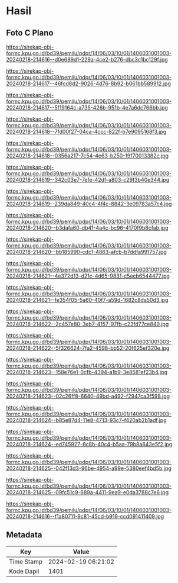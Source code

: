 # Hasil

## Foto C Plano

https://sirekap-obj-formc.kpu.go.id/bd39/pemilu/pdpr/14/06/03/10/01/1406031001003-20240218-214616--d0e689d1-229a-4ce2-b276-dbc3c1bc129f.jpg

https://sirekap-obj-formc.kpu.go.id/bd39/pemilu/pdpr/14/06/03/10/01/1406031001003-20240218-214617--46fcd8d2-9026-4d76-8b92-b061bb589912.jpg

https://sirekap-obj-formc.kpu.go.id/bd39/pemilu/pdpr/14/06/03/10/01/1406031001003-20240218-214617--5f19164c-a735-426b-951b-4e7a6dc766bb.jpg

https://sirekap-obj-formc.kpu.go.id/bd39/pemilu/pdpr/14/06/03/10/01/1406031001003-20240218-214618--7fd00f27-04ca-4ccc-822f-b7e9095168f3.jpg

https://sirekap-obj-formc.kpu.go.id/bd39/pemilu/pdpr/14/06/03/10/01/1406031001003-20240218-214618--0356a217-7c54-4e63-b250-19f70013382c.jpg

https://sirekap-obj-formc.kpu.go.id/bd39/pemilu/pdpr/14/06/03/10/01/1406031001003-20240218-214619--342c03e7-7efe-42df-a803-c29f3b40e344.jpg

https://sirekap-obj-formc.kpu.go.id/bd39/pemilu/pdpr/14/06/03/10/01/1406031001003-20240218-214619--239da849-40c4-4f4c-8842-3e09783a57c4.jpg

https://sirekap-obj-formc.kpu.go.id/bd39/pemilu/pdpr/14/06/03/10/01/1406031001003-20240218-214620--b3dafa60-db41-4a4c-bc96-4170f9b8cfab.jpg

https://sirekap-obj-formc.kpu.go.id/bd39/pemilu/pdpr/14/06/03/10/01/1406031001003-20240218-214620--bb185990-cdc1-4863-afcb-b7ddfa991757.jpg

https://sirekap-obj-formc.kpu.go.id/bd39/pemilu/pdpr/14/06/03/10/01/1406031001003-20240218-214621--4e372d13-d21c-4d65-9831-c5ecb6544477.jpg

https://sirekap-obj-formc.kpu.go.id/bd39/pemilu/pdpr/14/06/03/10/01/1406031001003-20240218-214621--fe354f05-5a60-40f7-a59d-1682c8da50d3.jpg

https://sirekap-obj-formc.kpu.go.id/bd39/pemilu/pdpr/14/06/03/10/01/1406031001003-20240218-214622--2c457e80-3eb7-4157-97fb-c23fd77ce849.jpg

https://sirekap-obj-formc.kpu.go.id/bd39/pemilu/pdpr/14/06/03/10/01/1406031001003-20240218-214622--5f326624-7fa2-4598-bb52-20f625ef320e.jpg

https://sirekap-obj-formc.kpu.go.id/bd39/pemilu/pdpr/14/06/03/10/01/1406031001003-20240218-214623--158e76e1-0cfb-4394-a1b9-3e8581ef23b4.jpg

https://sirekap-obj-formc.kpu.go.id/bd39/pemilu/pdpr/14/06/03/10/01/1406031001003-20240218-214623--02c26ff8-6640-49bd-a492-f2947ca3f598.jpg

https://sirekap-obj-formc.kpu.go.id/bd39/pemilu/pdpr/14/06/03/10/01/1406031001003-20240218-214624--b85e87d4-11e8-4713-93c7-f420ab2b1adf.jpg

https://sirekap-obj-formc.kpu.go.id/bd39/pemilu/pdpr/14/06/03/10/01/1406031001003-20240218-214624--ed745927-8c8b-40c4-b5aa-79b8a643e5f2.jpg

https://sirekap-obj-formc.kpu.go.id/bd39/pemilu/pdpr/14/06/03/10/01/1406031001003-20240218-214625--042f13d3-96be-4954-a99e-5380eef4bd5b.jpg

https://sirekap-obj-formc.kpu.go.id/bd39/pemilu/pdpr/14/06/03/10/01/1406031001003-20240218-214625--09fc51c9-689a-4411-9ea9-e0da3788c7e6.jpg

https://sirekap-obj-formc.kpu.go.id/bd39/pemilu/pdpr/14/06/03/10/01/1406031001003-20240218-214616--f1a80711-9c81-45cd-b919-ccd091411409.jpg


## Metadata

| Key        | Value               |
| ---------- | ------------------- |
| Time Stamp | 2024-02-19 06:21:02 |
| Kode Dapil | 1401                |



